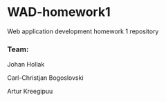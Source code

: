 # WAD-homework1
Web application development homework 1 repository

### Team:

Johan Hollak

Carl-Christjan Bogoslovski

Artur Kreegipuu
